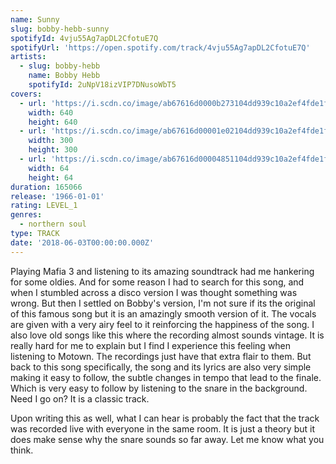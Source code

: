 ```yaml
---
name: Sunny
slug: bobby-hebb-sunny
spotifyId: 4vju55Ag7apDL2CfotuE7Q
spotifyUrl: 'https://open.spotify.com/track/4vju55Ag7apDL2CfotuE7Q'
artists:
  - slug: bobby-hebb
    name: Bobby Hebb
    spotifyId: 2uNpV18izVIP7DNusoWbT5
covers:
  - url: 'https://i.scdn.co/image/ab67616d0000b273104dd939c10a2ef4fde1f1df'
    width: 640
    height: 640
  - url: 'https://i.scdn.co/image/ab67616d00001e02104dd939c10a2ef4fde1f1df'
    width: 300
    height: 300
  - url: 'https://i.scdn.co/image/ab67616d00004851104dd939c10a2ef4fde1f1df'
    width: 64
    height: 64
duration: 165066
release: '1966-01-01'
rating: LEVEL_1
genres:
  - northern soul
type: TRACK
date: '2018-06-03T00:00:00.000Z'
---
```

Playing Mafia 3 and listening to its amazing soundtrack had me hankering for some oldies.
And for some reason I had to search for this song, and when I stumbled across a disco version
I was thought something was wrong. But then I settled on Bobby's version, I'm not sure if
its the original of this famous song but it is an amazingly smooth version of it. The vocals
are given with a very airy feel to it reinforcing the happiness of the song. I also love
old songs like this where the recording almost sounds vintage. It is really hard for me to
explain but I find I experience this feeling when listening to Motown. The recordings just
have that extra flair to them. But back to this song specifically, the song and its lyrics
are also very simple making it easy to follow, the subtle changes in tempo that lead to the
finale. Which is very easy to follow by listening to the snare in the background. Need I go
on? It is a classic track.

Upon writing this as well, what I can hear is probably the fact that the track was recorded
live with everyone in the same room. It is just a theory but it does make sense why the snare
sounds so far away. Let me know what you think.
